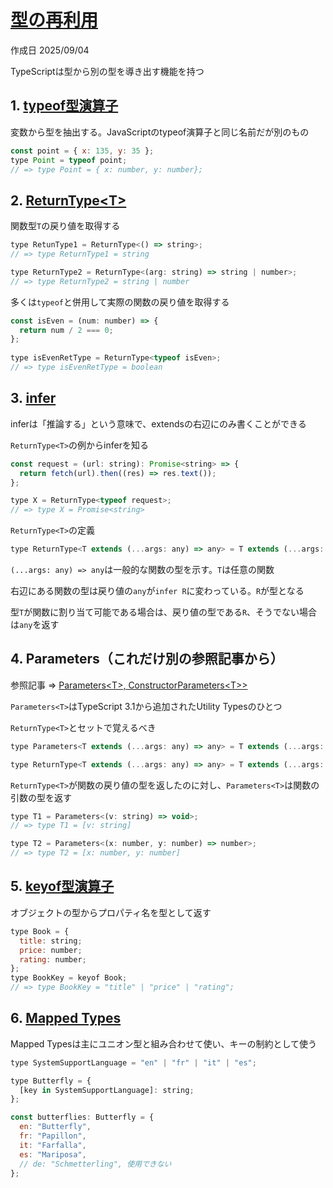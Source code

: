 # [型の再利用](https://typescriptbook.jp/reference/type-reuse)

作成日 2025/09/04

TypeScriptは型から別の型を導き出す機能を持つ

## 1. [typeof型演算子](https://typescriptbook.jp/reference/type-reuse/typeof-type-operator)

変数から型を抽出する。JavaScriptのtypeof演算子と同じ名前だが別のもの

```javascript
const point = { x: 135, y: 35 };
type Point = typeof point;
// => type Point = { x: number, y: number};
```

## 2. [ReturnType&lt;T&gt;](https://typescriptbook.jp/reference/type-reuse/utility-types/return-type)

関数型`T`の戻り値を取得する

```javascript
type RetunType1 = ReturnType<() => string>;
// => type ReturnType1 = string

type ReturnType2 = ReturnType<(arg: string) => string | number>;
// => type ReturnType2 = string | number
```

多くは`typeof`と併用して実際の関数の戻り値を取得する

```javascript
const isEven = (num: number) => {
  return num / 2 === 0;
};
 
type isEvenRetType = ReturnType<typeof isEven>;
// => type isEvenRetType = boolean
```

## 3. [infer](https://typescriptbook.jp/reference/type-reuse/conditional-types/infer)

inferは「推論する」という意味で、extendsの右辺にのみ書くことができる

`ReturnType<T>`の例からinferを知る

```javascript
const request = (url: string): Promise<string> => {
  return fetch(url).then((res) => res.text());
};

type X = ReturnType<typeof request>;
// => type X = Promise<string>
```

`ReturnType<T>`の定義

```javascript
type ReturnType<T extends (...args: any) => any> = T extends (...args: any) => infer R ? R : any;
```

`(...args: any) => any`は一般的な関数の型を示す。`T`は任意の関数

右辺にある関数の型は戻り値の`any`が`infer R`に変わっている。`R`が型となる

型`T`が関数に割り当て可能である場合は、戻り値の型である`R`、そうでない場合は`any`を返す

## 4. Parameters（これだけ別の参照記事から）

参照記事 => [Parameters&lt;T&gt;, ConstructorParameters&lt;T&gt;>](https://zenn.dev/okunokentaro/articles/01gm8gvthtt1tv72qt59adwfpq)

`Parameters<T>`はTypeScript 3.1から追加されたUtility Typesのひとつ

`ReturnType<T>`とセットで覚えるべき

```javascript
type Parameters<T extends (...args: any) => any> = T extends (...args: infer P) => any ? P : never;

type ReturnType<T extends (...args: any) => any> = T extends (...args: any) => infer R ? R : any;
```

`ReturnType<T>`が関数の戻り値の型を返したのに対し、`Parameters<T>`は関数の引数の型を返す

```javascript
type T1 = Parameters<(v: string) => void>;
// => type T1 = [v: string]

type T2 = Parameters<(x: number, y: number) => number>;
// => type T2 = [x: number, y: number]
```

## 5. [keyof型演算子](https://typescriptbook.jp/reference/type-reuse/keyof-type-operator)

オブジェクトの型からプロパティ名を型として返す

```javascript
type Book = {
  title: string;
  price: number;
  rating: number;
};
type BookKey = keyof Book;
// => type BookKey = "title" | "price" | "rating";
```

## 6. [Mapped Types](https://typescriptbook.jp/reference/type-reuse/mapped-types)

Mapped Typesは主にユニオン型と組み合わせて使い、キーの制約として使う

```javascript
type SystemSupportLanguage = "en" | "fr" | "it" | "es";

type Butterfly = {
  [key in SystemSupportLanguage]: string;
};

const butterflies: Butterfly = {
  en: "Butterfly",
  fr: "Papillon",
  it: "Farfalla",
  es: "Mariposa",
  // de: "Schmetterling", 使用できない
};
```
